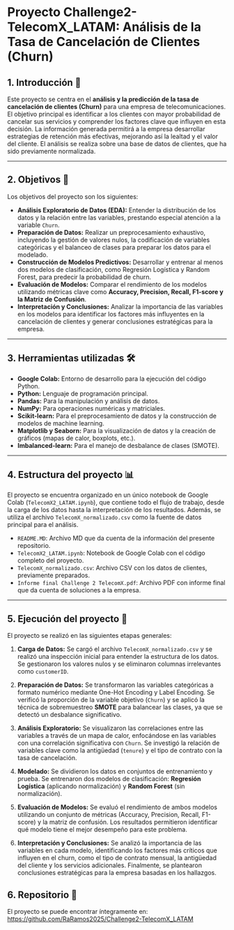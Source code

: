 # Proyecto Challenge2-TelecomX_LATAM: Análisis de la Tasa de Cancelación de Clientes (Churn)

## 1. Introducción 📌

Este proyecto se centra en el **análisis y la predicción de la tasa de cancelación de clientes (Churn)** para una empresa de telecomunicaciones. El objetivo principal es identificar a los clientes con mayor probabilidad de cancelar sus servicios y comprender los factores clave que influyen en esta decisión. La información generada permitirá a la empresa desarrollar estrategias de retención más efectivas, mejorando así la lealtad y el valor del cliente. El análisis se realiza sobre una base de datos de clientes, que ha sido previamente normalizada.

---

## 2. Objetivos 📄

Los objetivos del proyecto son los siguientes:
* **Análisis Exploratorio de Datos (EDA):** Entender la distribución de los datos y la relación entre las variables, prestando especial atención a la variable `Churn`.
* **Preparación de Datos:** Realizar un preprocesamiento exhaustivo, incluyendo la gestión de valores nulos, la codificación de variables categóricas y el balanceo de clases para preparar los datos para el modelado.
* **Construcción de Modelos Predictivos:** Desarrollar y entrenar al menos dos modelos de clasificación, como Regresión Logística y Random Forest, para predecir la probabilidad de churn.
* **Evaluación de Modelos:** Comparar el rendimiento de los modelos utilizando métricas clave como **Accuracy, Precision, Recall, F1-score y la Matriz de Confusión**.
* **Interpretación y Conclusiones:** Analizar la importancia de las variables en los modelos para identificar los factores más influyentes en la cancelación de clientes y generar conclusiones estratégicas para la empresa.

---

## 3. Herramientas utilizadas 🛠️

* **Google Colab:** Entorno de desarrollo para la ejecución del código Python.
* **Python:** Lenguaje de programación principal.
* **Pandas:** Para la manipulación y análisis de datos.
* **NumPy:** Para operaciones numéricas y matriciales.
* **Scikit-learn:** Para el preprocesamiento de datos y la construcción de modelos de machine learning.
* **Matplotlib y Seaborn:** Para la visualización de datos y la creación de gráficos (mapas de calor, boxplots, etc.).
* **Imbalanced-learn:** Para el manejo de desbalance de clases (SMOTE).

---

## 4. Estructura del proyecto 📊

El proyecto se encuentra organizado en un único notebook de Google Colab (`TelecomX2_LATAM.ipynb`), que contiene todo el flujo de trabajo, desde la carga de los datos hasta la interpretación de los resultados. Además, se utiliza el archivo `TelecomX_normalizado.csv` como la fuente de datos principal para el análisis.

* `README.MD`: Archivo MD que da cuenta de la información del presente repositorio.
* `TelecomX2_LATAM.ipynb`: Notebook de Google Colab con el código completo del proyecto.
* `TelecomX_normalizado.csv`: Archivo CSV con los datos de clientes, previamente preparados.
* `Informe final Challenge 2 TelecomX.pdf`: Archivo PDF con informe final que da cuenta de soluciones a la empresa. 

---

## 5. Ejecución del proyecto 🔧

El proyecto se realizó en las siguientes etapas generales:

1.  **Carga de Datos:** Se cargó el archivo `TelecomX_normalizado.csv` y se realizó una inspección inicial para entender la estructura de los datos. Se gestionaron los valores nulos y se eliminaron columnas irrelevantes como `customerID`.

2.  **Preparación de Datos:** Se transformaron las variables categóricas a formato numérico mediante One-Hot Encoding y Label Encoding. Se verificó la proporción de la variable objetivo (`Churn`) y se aplicó la técnica de sobremuestreo **SMOTE** para balancear las clases, ya que se detectó un desbalance significativo.

3.  **Análisis Exploratorio:** Se visualizaron las correlaciones entre las variables a través de un mapa de calor, enfocándose en las variables con una correlación significativa con `Churn`. Se investigó la relación de variables clave como la antigüedad (`tenure`) y el tipo de contrato con la tasa de cancelación.

4.  **Modelado:** Se dividieron los datos en conjuntos de entrenamiento y prueba. Se entrenaron dos modelos de clasificación: **Regresión Logística** (aplicando normalización) y **Random Forest** (sin normalización).

5.  **Evaluación de Modelos:** Se evaluó el rendimiento de ambos modelos utilizando un conjunto de métricas (Accuracy, Precision, Recall, F1-score) y la matriz de confusión. Los resultados permitieron identificar qué modelo tiene el mejor desempeño para este problema.

6.  **Interpretación y Conclusiones:** Se analizó la importancia de las variables en cada modelo, identificando los factores más críticos que influyen en el churn, como el tipo de contrato mensual, la antigüedad del cliente y los servicios adicionales. Finalmente, se plantearon conclusiones estratégicas para la empresa basadas en los hallazgos.

## 6. Repositorio 📁
El proyecto se puede encontrar íntegramente en: https://github.com/RaRamos2025/Challenge2-TelecomX_LATAM
